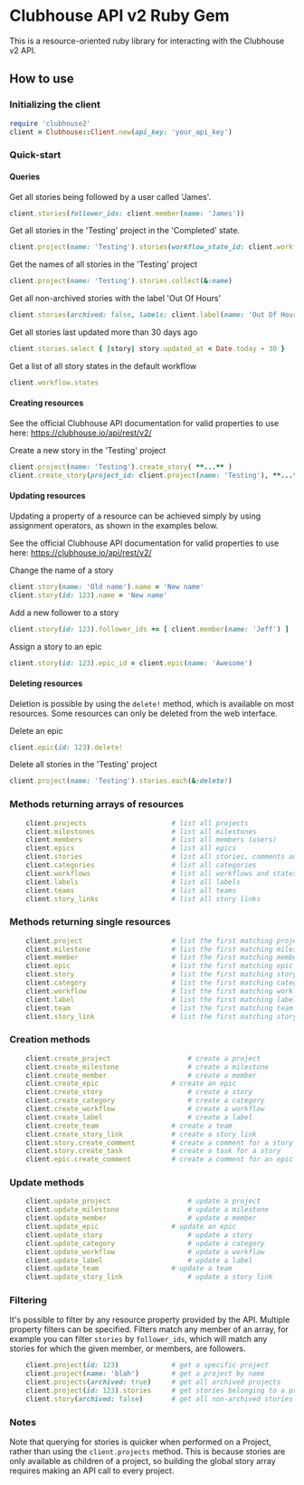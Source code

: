 # Clubhouse API v2 Ruby Gem

This is a resource-oriented ruby library for interacting with the Clubhouse v2 API. 

## How to use

### Initializing the client
```ruby
require 'clubhouse2'
client = Clubhouse::Client.new(api_key: 'your_api_key')
```

### Quick-start
#### Queries
Get all stories being followed by a user called 'James'.
```ruby
client.stories(follower_ids: client.member(name: 'James'))
```

Get all stories in the 'Testing' project in the 'Completed' state.
```ruby
client.project(name: 'Testing').stories(workflow_state_id: client.workflow.state(name: 'Completed'))
```

Get the names of all stories in the 'Testing' project
```ruby
client.project(name: 'Testing').stories.collect(&:name)
```

Get all non-archived stories with the label 'Out Of Hours'
```ruby
client.stories(archived: false, labels: client.label(name: 'Out Of Hours'))
```

Get all stories last updated more than 30 days ago
```ruby
client.stories.select { |story| story.updated_at < Date.today - 30 }
```

Get a list of all story states in the default workflow
```ruby
client.workflow.states
```

#### Creating resources
See the official Clubhouse API documentation for valid properties to use here:
https://clubhouse.io/api/rest/v2/

Create a new story in the 'Testing' project
```ruby
client.project(name: 'Testing').create_story( **...** )
client.create_story(project_id: client.project(name: 'Testing'), **...** )
```

#### Updating resources
Updating a property of a resource can be achieved simply by using assignment operators, as shown in the examples below.

See the official Clubhouse API documentation for valid properties to use here:
https://clubhouse.io/api/rest/v2/

Change the name of a story
```ruby
client.story(name: 'Old name').name = 'New name'
client.story(id: 123).name = 'New name'
```

Add a new follower to a story
```ruby
client.story(id: 123).follower_ids += [ client.member(name: 'Jeff') ]
```

Assign a story to an epic
```ruby
client.story(id: 123).epic_id = client.epic(name: 'Awesome')
```

#### Deleting resources
Deletion is possible by using the `delete!` method, which is available on most resources. Some resources can only be deleted from the web interface.

Delete an epic
```ruby
client.epic(id: 123).delete!
```

Delete all stories in the 'Testing' project
```ruby
client.project(name: 'Testing').stories.each(&:delete!)
```

### Methods returning arrays of resources
```ruby
	client.projects 					# list all projects
	client.milestones 					# list all milestones
	client.members 						# list all members (users)
	client.epics 						# list all epics
	client.stories 						# list all stories, comments and tasks [WARNING: slow!]
	client.categories 					# list all categories
	client.workflows 					# list all workflows and states
	client.labels 						# list all labels
	client.teams 						# list all teams
	client.story_links					# list all story links
```
### Methods returning single resources
```ruby
	client.project 						# list the first matching project
	client.milestone 					# list the first matching milestone
	client.member 						# list the first matching member (user)
	client.epic 						# list the first matching epic
	client.story 						# list the first matching story [WARNING: slow!]
	client.category 					# list the first matching category
	client.workflow 					# list the first matching workflow (usually Default)
	client.label 						# list the first matching label
	client.team 						# list the first matching team
	client.story_link 					# list the first matching story link
```

### Creation methods
```ruby
	client.create_project 					# create a project
	client.create_milestone 				# create a milestone
	client.create_member 					# create a member
	client.create_epic 					# create an epic
	client.create_story 					# create a story
	client.create_category 					# create a category
	client.create_workflow 					# create a workflow
	client.create_label 					# create a label
	client.create_team 					# create a team
	client.create_story_link 			# create a story link
	client.story.create_comment			# create a comment for a story
	client.story.create_task			# create a task for a story
	client.epic.create_comment			# create a comment for an epic
```
### Update methods
```ruby
	client.update_project 					# update a project
	client.update_milestone 				# update a milestone
	client.update_member 					# update a member
	client.update_epic 					# update an epic
	client.update_story 					# update a story
	client.update_category 					# update a category
	client.update_workflow 					# update a workflow
	client.update_label 					# update a label
	client.update_team 					# update a team
	client.update_story_link 				# update a story link
```

### Filtering
It's possible to filter by any resource property provided by the API. Multiple property filters can be specified. Filters match any member of an array, for example you can filter `stories` by `follower_ids`, which will match any stories for which the given member, or members, are followers.
```ruby
	client.project(id: 123)				# get a specific project
	client.project(name: 'blah')		# get a project by name
	client.projects(archived: true) 	# get all archived projects
	client.project(id: 123).stories		# get stories belonging to a project
	client.story(archived: false)		# get all non-archived stories
```
### Notes
Note that querying for stories is quicker when performed on a Project, rather than using the `client.projects` method. This is because stories are only available as children of a project, so building the global story array requires making an API call to every project.